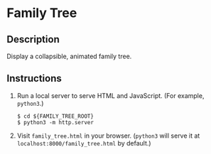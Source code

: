 # Family Tree

## Description

Display a collapsible, animated family tree.

## Instructions

1. Run a local server to serve HTML and JavaScript. (For example, `python3`.)

       $ cd ${FAMILY_TREE_ROOT}
       $ python3 -m http.server

2. Visit `family_tree.html` in your browser. (`python3` will serve it at `localhost:8000/family_tree.html` by default.)
